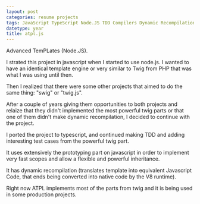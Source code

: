 ```yaml
---
layout: post
categories: resume projects
tags: JavaScript TypeScript Node.JS TDD Compilers Dynamic Recompilation AST
datetype: year
title: atpl.js
---
```


Advanced TemPLates (Node.JS).

I strated this project in javascript when I started to use node.js. I wanted to have an identical
template engine or very similar to Twig from PHP that was what I was using until then.

Then I realized that there were some other projects that aimed to do the same thing: "swig" or "twig.js".

After a couple of years giving them opportunities to both projects and relaize that they didn't implemented the most powerful twig parts or that one of them didn't make dynamic recompilation, I decided to continue with the project.

I ported the project to typescript, and continued making TDD and adding interesting test cases from the powerful twig part.

It uses extensively the prototyping part on javascript in order to implement very fast scopes and allow a flexible and powerful inheritance.

It has dynamic recompilation (translates template into equivalent Javascript Code, that ends being converted into native code by the V8 runtime).

Right now ATPL implements most of the parts from twig and it is being used in some production projects.
